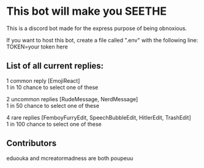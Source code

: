 # This bot will make you SEETHE
This is a discord bot made for the express purpose of being obnoxious. 

If you want to host this bot, create a file called ".env" with the following line:  
TOKEN=your token here

<h2> List of all current replies: </h2>

1 common reply [EmojiReact]  
1 in 10 chance to select one of these  

2 uncommon replies [RudeMessage, NerdMessage]  
1 in 50 chance to select one of these  

4 rare replies [FemboyFurryEdit, SpeechBubbleEdit, HitlerEdit, TrashEdit]  
1 in 100 chance to select one of these  

<h2>Contributors</h2>
eduouka and mcreatormadness are both poupeuu

